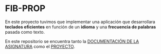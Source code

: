 # FIB-PROP

En este proyecto tuvimos que implementar una aplicación que desarrollara **teclados eficientes** en función de un **idioma** y una **frecuencia de palabras** pasada como texto.

En este repositorio se encuentra tanto la [DOCUMENTACIÓN DE LA ASIGNATURA](https://github.com/2amu/FIB-PROP/tree/main/Docu) como el [PROYECTO](https://github.com/2amu/FIB-PROP/tree/main/subgrup-prop43.4-main).
